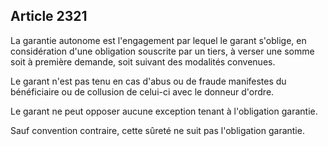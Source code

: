 Article 2321
----
La garantie autonome est l'engagement par lequel le garant s'oblige, en
considération d'une obligation souscrite par un tiers, à verser une somme soit à
première demande, soit suivant des modalités convenues.

Le garant n'est pas tenu en cas d'abus ou de fraude manifestes du bénéficiaire
ou de collusion de celui-ci avec le donneur d'ordre.

Le garant ne peut opposer aucune exception tenant à l'obligation garantie.

Sauf convention contraire, cette sûreté ne suit pas l'obligation garantie.
